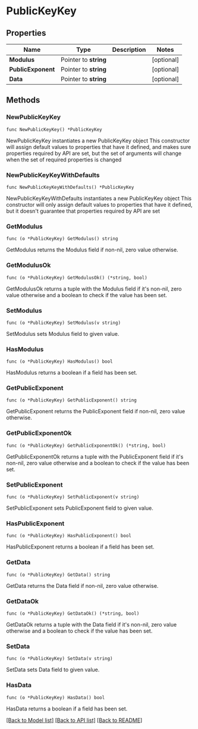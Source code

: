 # PublicKeyKey

## Properties

Name | Type | Description | Notes
------------ | ------------- | ------------- | -------------
**Modulus** | Pointer to **string** |  | [optional] 
**PublicExponent** | Pointer to **string** |  | [optional] 
**Data** | Pointer to **string** |  | [optional] 

## Methods

### NewPublicKeyKey

`func NewPublicKeyKey() *PublicKeyKey`

NewPublicKeyKey instantiates a new PublicKeyKey object
This constructor will assign default values to properties that have it defined,
and makes sure properties required by API are set, but the set of arguments
will change when the set of required properties is changed

### NewPublicKeyKeyWithDefaults

`func NewPublicKeyKeyWithDefaults() *PublicKeyKey`

NewPublicKeyKeyWithDefaults instantiates a new PublicKeyKey object
This constructor will only assign default values to properties that have it defined,
but it doesn't guarantee that properties required by API are set

### GetModulus

`func (o *PublicKeyKey) GetModulus() string`

GetModulus returns the Modulus field if non-nil, zero value otherwise.

### GetModulusOk

`func (o *PublicKeyKey) GetModulusOk() (*string, bool)`

GetModulusOk returns a tuple with the Modulus field if it's non-nil, zero value otherwise
and a boolean to check if the value has been set.

### SetModulus

`func (o *PublicKeyKey) SetModulus(v string)`

SetModulus sets Modulus field to given value.

### HasModulus

`func (o *PublicKeyKey) HasModulus() bool`

HasModulus returns a boolean if a field has been set.

### GetPublicExponent

`func (o *PublicKeyKey) GetPublicExponent() string`

GetPublicExponent returns the PublicExponent field if non-nil, zero value otherwise.

### GetPublicExponentOk

`func (o *PublicKeyKey) GetPublicExponentOk() (*string, bool)`

GetPublicExponentOk returns a tuple with the PublicExponent field if it's non-nil, zero value otherwise
and a boolean to check if the value has been set.

### SetPublicExponent

`func (o *PublicKeyKey) SetPublicExponent(v string)`

SetPublicExponent sets PublicExponent field to given value.

### HasPublicExponent

`func (o *PublicKeyKey) HasPublicExponent() bool`

HasPublicExponent returns a boolean if a field has been set.

### GetData

`func (o *PublicKeyKey) GetData() string`

GetData returns the Data field if non-nil, zero value otherwise.

### GetDataOk

`func (o *PublicKeyKey) GetDataOk() (*string, bool)`

GetDataOk returns a tuple with the Data field if it's non-nil, zero value otherwise
and a boolean to check if the value has been set.

### SetData

`func (o *PublicKeyKey) SetData(v string)`

SetData sets Data field to given value.

### HasData

`func (o *PublicKeyKey) HasData() bool`

HasData returns a boolean if a field has been set.


[[Back to Model list]](../README.md#documentation-for-models) [[Back to API list]](../README.md#documentation-for-api-endpoints) [[Back to README]](../README.md)


